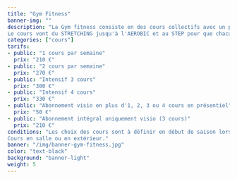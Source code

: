 ```yaml
---
title: "Gym Fitness"
banner-img: ""
description: "La Gym fitness consiste en des cours collectifs avec un professeur diplômé.<br>
Le cours vont du STRETCHING jusqu'à l'AEROBIC et au STEP pour que chacun et chacune trouve ce qui lui convient le mieux."
categories: ["cours"]
tarifs:
- public: "1 cours par semaine"
  prix: "210 €"
- public: "2 cours par semaine"
  prix: "270 €"
- public: "Intensif 3 cours"
  prix: "300 €"
- public: "Intensif 4 cours"
  prix: "330 €"
- public: "Abonnement visio en plus d'1, 2, 3 ou 4 cours en présentiel"
  prix: "50 €"
- public: "Abonnement intégral uniquement visio (3 cours)"
  prix: "210 €"
conditions: "Les choix des cours sont à définir en début de saison lors des inscriptions.<br>
Cours en salle ou en extérieur."
banner: "/img/banner-gym-fitness.jpg"
color: "text-black"
background: "banner-light"
weight: 5
---
```

